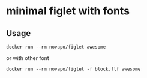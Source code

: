 # minimal figlet with fonts

## Usage

```shell
docker run --rm novapo/figlet awesome
```

or with other font

```shell
docker run --rm novapo/figlet -f block.flf awesome
```
